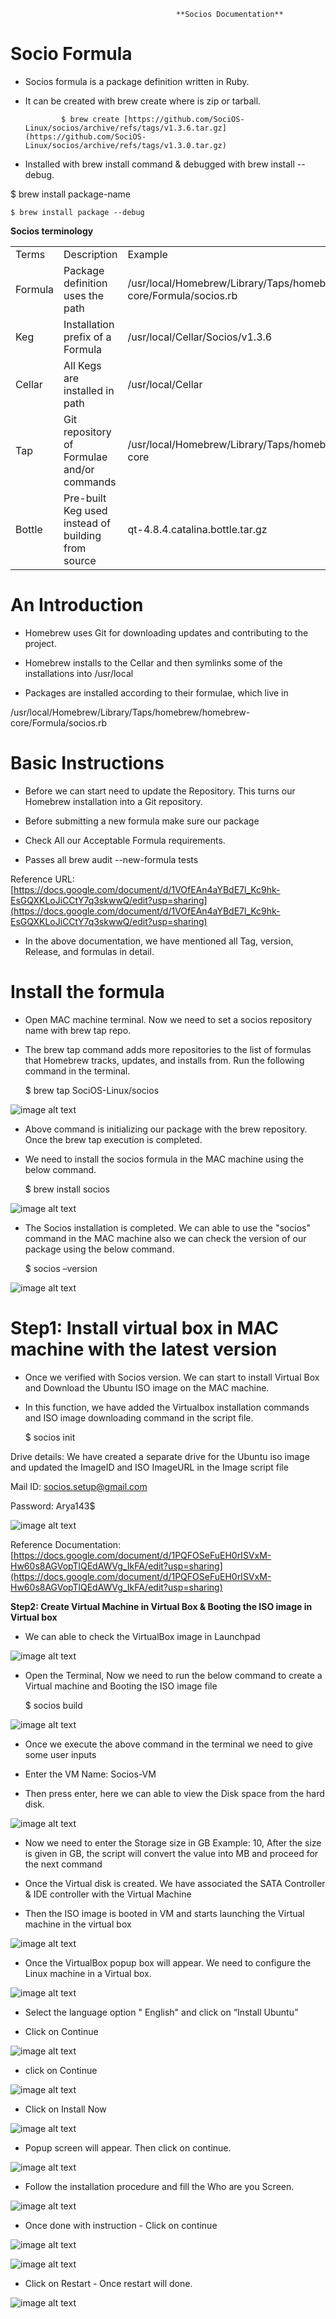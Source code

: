                        

                                         **Socios Documentation**

# **Socio Formula**

* Socios formula is a package definition written in Ruby.

* It can be created with brew create <URL> where <URL> is zip or tarball. 

              $ brew create [https://github.com/SociOS-Linux/socios/archive/refs/tags/v1.3.6.tar.gz](https://github.com/SociOS-Linux/socios/archive/refs/tags/v1.3.0.tar.gz)

* Installed with brew install <formula>command  & debugged with brew install --debug.

$ brew install package-name

	$ brew install package --debug

**Socios terminology**

<table>
  <tr>
    <td>Terms</td>
    <td>Description</td>
    <td> Example</td>
  </tr>
  <tr>
    <td>Formula</td>
    <td>Package definition uses the path </td>
    <td>/usr/local/Homebrew/Library/Taps/homebrew/homebrew-core/Formula/socios.rb</td>
  </tr>
  <tr>
    <td>Keg</td>
    <td>Installation prefix of a Formula</td>
    <td>/usr/local/Cellar/Socios/v1.3.6</td>
  </tr>
  <tr>
    <td>Cellar</td>
    <td>All Kegs are installed in path</td>
    <td>/usr/local/Cellar</td>
  </tr>
  <tr>
    <td>Tap</td>
    <td>Git repository of Formulae and/or commands</td>
    <td>/usr/local/Homebrew/Library/Taps/homebrew/homebrew-core</td>
  </tr>
  <tr>
    <td>Bottle</td>
    <td>Pre-built Keg used instead of building from source</td>
    <td>qt-4.8.4.catalina.bottle.tar.gz</td>
  </tr>
</table>


# **An Introduction**

* Homebrew uses Git for downloading updates and contributing to the project.

* Homebrew installs to the Cellar and then symlinks some of the installations into /usr/local 

* Packages are installed according to their formulae, which live in 

/usr/local/Homebrew/Library/Taps/homebrew/homebrew-core/Formula/socios.rb

# **Basic Instructions**

* Before we can start need to update the Repository. This turns our Homebrew installation into a Git repository.

* Before submitting a new formula make sure our package

* Check All our Acceptable Formula requirements.

* Passes all brew audit --new-formula <formula> tests

Reference URL:  [https://docs.google.com/document/d/1VOfEAn4aYBdE7l_Kc9hk-EsGQXKLoJiCCtY7q3skwwQ/edit?usp=sharing](https://docs.google.com/document/d/1VOfEAn4aYBdE7l_Kc9hk-EsGQXKLoJiCCtY7q3skwwQ/edit?usp=sharing)	

* In the above documentation, we have mentioned all Tag, version, Release, and formulas in detail.

# **Install the formula**

* Open MAC machine terminal. Now we need to set a socios repository name with brew tap repo.

* The brew tap command adds more repositories to the list of formulas that Homebrew tracks, updates, and installs from. Run the following command in the terminal.

	$ brew tap SociOS-Linux/socios

![image alt text](image_0.png)

* Above command is initializing our package with the brew repository. Once the brew tap execution is completed.

* We need to install the socios formula in the MAC machine using the below command.

	$ brew install socios

![image alt text](image_1.png)

* The Socios installation is completed. We can able to use the "socios" command in the MAC machine also we can check the version of our package using the below command.

	$ socios –version

![image alt text](image_2.png)

# **Step1:  Install virtual box in MAC machine with the latest version**

* Once we verified with Socios version. We can start to install Virtual Box and Download the Ubuntu ISO image on the MAC machine.

* In this function, we have added the Virtualbox installation commands and ISO image downloading command in the script file.

	$ socios init

Drive details: We have created a separate drive for the Ubuntu iso image and updated the ImageID and ISO ImageURL in the Image script file 

Mail ID:      socios.setup@gmail.com

Password: Arya143$

![image alt text](image_3.png)

Reference Documentation: [https://docs.google.com/document/d/1PQFOSeFuEH0rISVxM-Hw60s8AGVopTlQEdAWVg_IkFA/edit?usp=sharing](https://docs.google.com/document/d/1PQFOSeFuEH0rISVxM-Hw60s8AGVopTlQEdAWVg_IkFA/edit?usp=sharing)	

**Step2:  Create Virtual Machine in Virtual Box & Booting the ISO image in Virtual box**

* We can able to check the VirtualBox image in Launchpad

![image alt text](image_4.png)

* Open the Terminal, Now we need to run the below command to create a Virtual machine and Booting the ISO image file 

	$ socios build

![image alt text](image_5.png)

* Once we execute the above command in the terminal we need to give some user inputs

* Enter the VM Name: Socios-VM

* Then press enter, here we can able to view the Disk space from the hard disk.

![image alt text](image_6.png)

* Now we need to enter the Storage size in GB  Example: 10, After the size is given in GB, the script will convert the value into MB and proceed for the next command

* Once the Virtual disk is created. We have associated the SATA Controller & IDE controller with the Virtual Machine

* Then the ISO image is booted in VM and starts launching the Virtual machine in the virtual box

![image alt text](image_7.png)

* Once the VirtualBox popup box will appear. We need to configure the Linux machine in a Virtual box.

![image alt text](image_8.png)

* Select the language option " English" and click on “Install Ubuntu”

* Click on Continue 

![image alt text](image_9.png)

*  click on Continue

![image alt text](image_10.png)

* Click on Install Now

![image alt text](image_11.png)

* Popup screen will appear. Then click on continue.

![image alt text](image_12.png)

* Follow the installation procedure and fill the Who are you Screen.

![image alt text](image_13.png)

* Once done with instruction - Click on continue

![image alt text](image_14.png)

![image alt text](image_15.png)

* Click on Restart - Once restart will done.

![image alt text](image_16.png)

